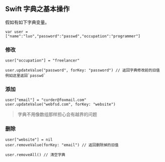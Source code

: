 ## Swift 字典之基本操作
假如有如下字典变量。
```
var user = ["name":"luo","password":"passwd","occupation":"programmer"]
```

### 修改
```
user["occupation"] = "freelancer"

user.updateValue("password", forKey: "password") // 返回字典修改前的旧值 例如这里返回`passwd`
```
### 添加
```
user["email"] = "curder@foxmail.com"
user.updateValue("webfsd.com", forKey: "website")
```
> 字典不用像数组那样担心会有越界的问题 


### 删除
```
user["website"] = nil
user.removeValue(forKey: "email") // 返回删除掉的旧值

user.removeAll() // 清空字典
```























